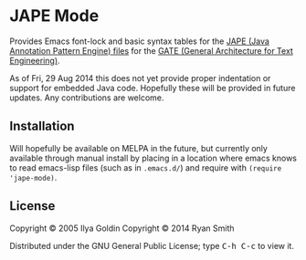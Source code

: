 # JAPE Mode

Provides Emacs font-lock and basic syntax tables for the [JAPE (Java Annotation Pattern Engine) files](https://gate.ac.uk/sale/tao/splitch8.html#x12-2150008) for the [GATE (General Architecture for Text Engineering)](https://gate.ac.uk/).

As of Fri, 29 Aug 2014 this does not yet provide proper indentation or support for embedded Java code. Hopefully these will be provided in future updates. Any contributions are welcome.

## Installation

Will hopefully be available on MELPA in the future, but currently only available through manual install by placing in a location where emacs knows to read emacs-lisp files (such as in `.emacs.d/`) and require with `(require 'jape-mode)`.

## License

Copyright © 2005 Ilya Goldin
Copyright © 2014 Ryan Smith

Distributed under the GNU General Public License; type <kbd>C-h C-c</kbd> to view it.
